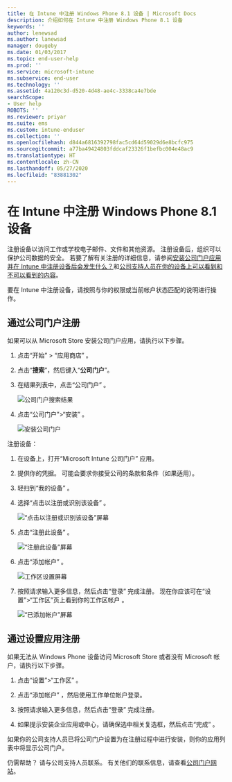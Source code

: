 ```yaml
---
title: 在 Intune 中注册 Windows Phone 8.1 设备 | Microsoft Docs
description: 介绍如何在 Intune 中注册 Windows Phone 8.1 设备
keywords: ''
author: lenewsad
ms.author: lanewsad
manager: dougeby
ms.date: 01/03/2017
ms.topic: end-user-help
ms.prod: ''
ms.service: microsoft-intune
ms.subservice: end-user
ms.technology: ''
ms.assetid: 4a120c3d-d520-4d48-ae4c-3338ca4e7bde
searchScope:
- User help
ROBOTS: ''
ms.reviewer: priyar
ms.suite: ems
ms.custom: intune-enduser
ms.collection: ''
ms.openlocfilehash: d844a6816392798fac5cd64d59029d6e8bcfc975
ms.sourcegitcommit: a77ba49424803fddcaf23326f1befbc004e48ac9
ms.translationtype: HT
ms.contentlocale: zh-CN
ms.lasthandoff: 05/27/2020
ms.locfileid: "83881302"
---
```

# <a name="enroll-your-windows-phone-81-device-in-intune"></a>在 Intune 中注册 Windows Phone 8.1 设备  

注册设备以访问工作或学校电子邮件、文件和其他资源。 注册设备后，组织可以保护公司数据的安全。 若要了解有关注册的详细信息，请参阅[安装公司门户应用并在 Intune 中注册设备后会发生什么？](what-happens-if-you-install-the-company-portal-app-and-enroll-your-device-in-intune-windows.md)和[公司支持人员在你的设备上可以看到和不可以看到的内容](what-info-can-your-company-see-when-you-enroll-your-device-in-intune.md)。  

要在 Intune 中注册设备，请按照与你的权限或当前帐户状态匹配的说明进行操作。

## <a name="enroll-through-company-portal"></a>通过公司门户注册  
如果可以从 Microsoft Store 安装公司门户应用，请执行以下步骤。 

1. 点击“开始” > “应用商店”   。  

2. 点击“**搜索**”，然后键入“**公司门户**”。  

3. 在结果列表中，点击“公司门户”  。  


    ![公司门户搜索结果](./media/WP81-1-CP-search-store-v2.png)  

4. 点击“公司门户”&gt;“安装”   。  


    ![安装公司门户](./media/WP81-2-CP-install-v2.png)  

注册设备：  

1. 在设备上，打开“Microsoft Intune 公司门户”  应用。  


2. 提供你的凭据。 可能会要求你接受公司的条款和条件（如果适用）。  

3. 轻扫到“我的设备”  。  

4. 选择“点击以注册或识别该设备”  。  


    ![“点击以注册或识别该设备”屏幕](./media/WP81-enroll-1-swipe-my-devices.png)  

5. 点击“注册此设备”  。  


    ![“注册此设备”屏幕](./media/WP81-enroll-2-enroll-this-device.png)  

6. 点击“添加帐户”  。  


    ![工作区设置屏幕](./media/WP81-enroll-3-workplace-add-acct.png)  

7. 按照请求输入更多信息，然后点击“登录”  完成注册。 现在你应该可在“设置”&gt;“工作区”页上看到你的工作区帐户   。  


    ![“已添加帐户”屏幕](./media/WP81-enroll-4-account-added.png)  

## <a name="enroll-through-settings-app"></a>通过设置应用注册  
如果无法从 Windows Phone 设备访问 Microsoft Store 或者没有 Microsoft 帐户，请执行以下步骤。

1. 点击“设置”&gt;“工作区”   。  

2. 点击“添加帐户”  ，然后使用工作单位帐户登录。  

3. 按照请求输入更多信息，然后点击“登录”  完成注册。  

4. 如果提示安装企业应用或中心，请确保选中相关复选框，然后点击“完成”  。  

如果你的公司支持人员已将公司门户设置为在注册过程中进行安装，则你的应用列表中将显示公司门户。  

仍需帮助？ 请与公司支持人员联系。 有关他们的联系信息，请查看[公司门户网站](https://go.microsoft.com/fwlink/?linkid=2010980)。
